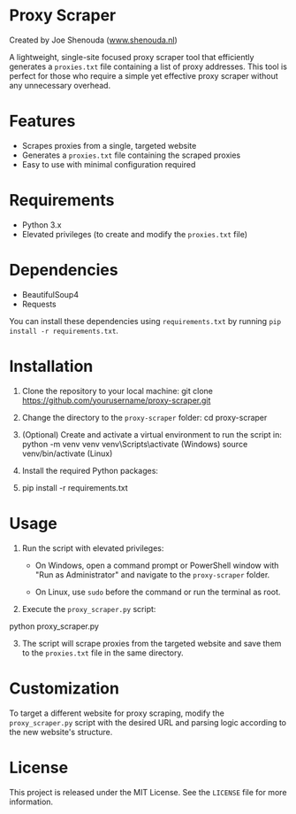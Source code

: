 
# Proxy Scraper

Created by Joe Shenouda (www.shenouda.nl)

A lightweight, single-site focused proxy scraper tool that efficiently generates a `proxies.txt` file containing a list of proxy addresses. This tool is perfect for those who require a simple yet effective proxy scraper without any unnecessary overhead.

# Features

- Scrapes proxies from a single, targeted website
- Generates a `proxies.txt` file containing the scraped proxies
- Easy to use with minimal configuration required

# Requirements

- Python 3.x
- Elevated privileges (to create and modify the `proxies.txt` file)

# Dependencies

- BeautifulSoup4
- Requests

You can install these dependencies using `requirements.txt` by running `pip install -r requirements.txt`.

# Installation

1. Clone the repository to your local machine:
git clone https://github.com/yourusername/proxy-scraper.git

2. Change the directory to the `proxy-scraper` folder:
cd proxy-scraper

3. (Optional) Create and activate a virtual environment to run the script in:
python -m venv venv
venv\Scripts\activate (Windows)
source venv/bin/activate (Linux)

4. Install the required Python packages:
5. pip install -r requirements.txt

# Usage

1. Run the script with elevated privileges:

   - On Windows, open a command prompt or PowerShell window with "Run as Administrator" and navigate to the `proxy-scraper` folder.

   - On Linux, use `sudo` before the command or run the terminal as root.

2. Execute the `proxy_scraper.py` script: 

python proxy_scraper.py

3. The script will scrape proxies from the targeted website and save them to the `proxies.txt` file in the same directory.

# Customization

To target a different website for proxy scraping, modify the `proxy_scraper.py` script with the desired URL and parsing logic according to the new website's structure.

# License

This project is released under the MIT License. See the `LICENSE` file for more information.





